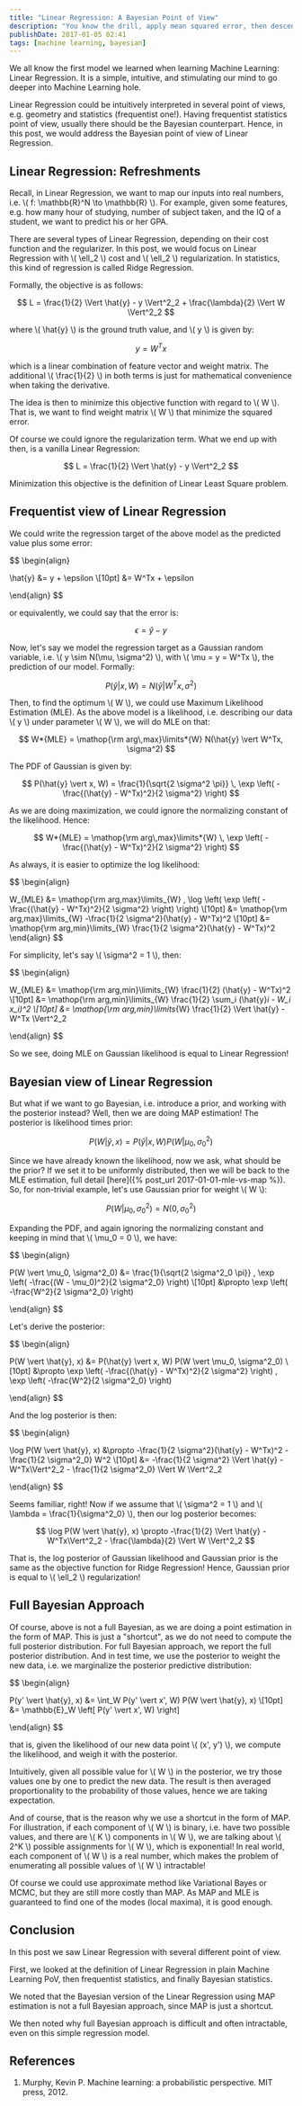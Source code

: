 ```yaml
---
title: "Linear Regression: A Bayesian Point of View"
description: "You know the drill, apply mean squared error, then descend those gradients. But, what is the intuition of that process in Bayesian PoV?"
publishDate: 2017-01-05 02:41
tags: [machine learning, bayesian]
---
```


We all know the first model we learned when learning Machine Learning: Linear Regression. It is a simple, intuitive, and stimulating our mind to go deeper into Machine Learning hole.

Linear Regression could be intuitively interpreted in several point of views, e.g. geometry and statistics (frequentist one!). Having frequentist statistics point of view, usually there should be the Bayesian counterpart. Hence, in this post, we would address the Bayesian point of view of Linear Regression.

## Linear Regression: Refreshments

Recall, in Linear Regression, we want to map our inputs into real numbers, i.e. \\( f: \mathbb{R}^N \to \mathbb{R} \\). For example, given some features, e.g. how many hour of studying, number of subject taken, and the IQ of a student, we want to predict his or her GPA.

There are several types of Linear Regression, depending on their cost function and the regularizer. In this post, we would focus on Linear Regression with \\( \ell_2 \\) cost and \\( \ell_2 \\) regularization. In statistics, this kind of regression is called Ridge Regression.

Formally, the objective is as follows:

$$ L = \frac{1}{2} \Vert \hat{y} - y \Vert^2_2 + \frac{\lambda}{2} \Vert W \Vert^2_2 $$

where \\( \hat{y} \\) is the ground truth value, and \\( y \\) is given by:

$$ y = W^Tx $$

which is a linear combination of feature vector and weight matrix. The additional \\( \frac{1}{2} \\) in both terms is just for mathematical convenience when taking the derivative.

The idea is then to minimize this objective function with regard to \\( W \\). That is, we want to find weight matrix \\( W \\) that minimize the squared error.

Of course we could ignore the regularization term. What we end up with then, is a vanilla Linear Regression:

$$ L = \frac{1}{2} \Vert \hat{y} - y \Vert^2_2 $$

Minimization this objective is the definition of Linear Least Square problem.

## Frequentist view of Linear Regression

We could write the regression target of the above model as the predicted value plus some error:

$$
\begin{align}

\hat{y} &= y + \epsilon \\[10pt]
        &= W^Tx + \epsilon

\end{align}
$$

or equivalently, we could say that the error is:

$$ \epsilon = \hat{y} - y $$

Now, let's say we model the regression target as a Gaussian random variable, i.e. \\( y \sim N(\mu, \sigma^2) \\), with \\( \mu = y = W^Tx \\), the prediction of our model. Formally:

$$ P(\hat{y} \vert x, W) = N(\hat{y} \vert W^Tx, \sigma^2) $$

Then, to find the optimum \\( W \\), we could use Maximum Likelihood Estimation (MLE). As the above model is a likelihood, i.e. describing our data \\( y \\) under parameter \\( W \\), we will do MLE on that:

$$ W*{MLE} = \mathop{\rm arg\,max}\limits*{W} N(\hat{y} \vert W^Tx, \sigma^2) $$

The PDF of Gaussian is given by:

$$ P(\hat{y} \vert x, W) = \frac{1}{\sqrt{2 \sigma^2 \pi}} \, \exp \left( -\frac{(\hat{y} - W^Tx)^2}{2 \sigma^2} \right) $$

As we are doing maximization, we could ignore the normalizing constant of the likelihood. Hence:

$$ W*{MLE} = \mathop{\rm arg\,max}\limits*{W} \, \exp \left( -\frac{(\hat{y} - W^Tx)^2}{2 \sigma^2} \right) $$

As always, it is easier to optimize the log likelihood:

$$
\begin{align}

W_{MLE} &= \mathop{\rm arg\,max}\limits_{W} \, \log \left( \exp \left( -\frac{(\hat{y} - W^Tx)^2}{2 \sigma^2} \right) \right) \\[10pt]
        &= \mathop{\rm arg\,max}\limits_{W} -\frac{1}{2 \sigma^2}(\hat{y} - W^Tx)^2 \\[10pt]
        &= \mathop{\rm arg\,min}\limits_{W} \frac{1}{2 \sigma^2}(\hat{y} - W^Tx)^2
\end{align}
$$

For simplicity, let's say \\( \sigma^2 = 1 \\), then:

$$
\begin{align}

W_{MLE} &= \mathop{\rm arg\,min}\limits_{W} \frac{1}{2} (\hat{y} - W^Tx)^2 \\[10pt]
        &= \mathop{\rm arg\,min}\limits_{W} \frac{1}{2} \sum_i (\hat{y}_i - W_i x_i)^2 \\[10pt]
        &= \mathop{\rm arg\,min}\limits_{W} \frac{1}{2} \Vert \hat{y} - W^Tx \Vert^2_2

\end{align}
$$

So we see, doing MLE on Gaussian likelihood is equal to Linear Regression!

## Bayesian view of Linear Regression

But what if we want to go Bayesian, i.e. introduce a prior, and working with the posterior instead? Well, then we are doing MAP estimation! The posterior is likelihood times prior:

$$ P(W \vert \hat{y}, x) = P(\hat{y} \vert x, W) P(W \vert \mu_0, \sigma^2_0) $$

Since we have already known the likelihood, now we ask, what should be the prior? If we set it to be uniformly distributed, then we will be back to the MLE estimation, full detail [here]({% post_url 2017-01-01-mle-vs-map %}). So, for non-trivial example, let's use Gaussian prior for weight \\( W \\):

$$ P(W \vert \mu_0, \sigma^2_0) = N(0, \sigma^2_0) $$

Expanding the PDF, and again ignoring the normalizing constant and keeping in mind that \\( \mu_0 = 0 \\), we have:

$$
\begin{align}

P(W \vert \mu_0, \sigma^2_0) &= \frac{1}{\sqrt{2 \sigma^2_0 \pi}} \, \exp \left( -\frac{(W - \mu_0)^2}{2 \sigma^2_0} \right) \\[10pt]
                             &\propto \exp \left( -\frac{W^2}{2 \sigma^2_0} \right)

\end{align}
$$

Let's derive the posterior:

$$
\begin{align}

P(W \vert \hat{y}, x) &= P(\hat{y} \vert x, W) P(W \vert \mu_0, \sigma^2_0) \\[10pt]
                      &\propto \exp \left( -\frac{(\hat{y} - W^Tx)^2}{2 \sigma^2} \right) \, \exp \left( -\frac{W^2}{2 \sigma^2_0} \right)

\end{align}
$$

And the log posterior is then:

$$
\begin{align}

\log P(W \vert \hat{y}, x) &\propto -\frac{1}{2 \sigma^2}(\hat{y} - W^Tx)^2 - \frac{1}{2 \sigma^2_0} W^2 \\[10pt]
                           &= -\frac{1}{2 \sigma^2} \Vert \hat{y} - W^Tx\Vert^2_2 - \frac{1}{2 \sigma^2_0} \Vert W \Vert^2_2

\end{align}
$$

Seems familiar, right! Now if we assume that \\( \sigma^2 = 1 \\) and \\( \lambda = \frac{1}{\sigma^2_0} \\), then our log posterior becomes:

$$ \log P(W \vert \hat{y}, x) \propto -\frac{1}{2} \Vert \hat{y} - W^Tx\Vert^2_2 - \frac{\lambda}{2} \Vert W \Vert^2_2 $$

That is, the log posterior of Gaussian likelihood and Gaussian prior is the same as the objective function for Ridge Regression! Hence, Gaussian prior is equal to \\( \ell_2 \\) regularization!

## Full Bayesian Approach

Of course, above is not a full Bayesian, as we are doing a point estimation in the form of MAP. This is just a "shortcut", as we do not need to compute the full posterior distribution. For full Bayesian approach, we report the full posterior distribution. And in test time, we use the posterior to weight the new data, i.e. we marginalize the posterior predictive distribution:

$$
\begin{align}

P(y' \vert \hat{y}, x) &= \int_W P(y' \vert x', W) P(W \vert \hat{y}, x) \\[10pt]
                       &= \mathbb{E}_W \left[ P(y' \vert x', W) \right]

\end{align}
$$

that is, given the likelihood of our new data point \\( (x', y') \\), we compute the likelihood, and weigh it with the posterior.

Intuitively, given all possible value for \\( W \\) in the posterior, we try those values one by one to predict the new data. The result is then averaged proportionality to the probability of those values, hence we are taking expectation.

And of course, that is the reason why we use a shortcut in the form of MAP. For illustration, if each component of \\( W \\) is binary, i.e. have two possible values, and there are \\( K \\) components in \\( W \\), we are talking about \\( 2^K \\) possible assignments for \\( W \\), which is exponential! In real world, each component of \\( W \\) is a real number, which makes the problem of enumerating all possible values of \\( W \\) intractable!

Of course we could use approximate method like Variational Bayes or MCMC, but they are still more costly than MAP. As MAP and MLE is guaranteed to find one of the modes (local maxima), it is good enough.

## Conclusion

In this post we saw Linear Regression with several different point of view.

First, we looked at the definition of Linear Regression in plain Machine Learning PoV, then frequentist statistics, and finally Bayesian statistics.

We noted that the Bayesian version of the Linear Regression using MAP estimation is not a full Bayesian approach, since MAP is just a shortcut.

We then noted why full Bayesian approach is difficult and often intractable, even on this simple regression model.

## References

1. Murphy, Kevin P. Machine learning: a probabilistic perspective. MIT press, 2012.
